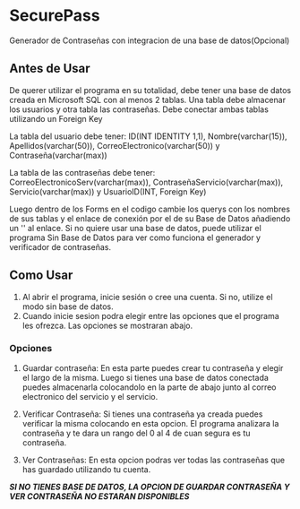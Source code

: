 # SecurePass
Generador de Contraseñas con integracion de una base de datos(Opcional)

## Antes de Usar
De querer utilizar el programa en su totalidad, debe tener una base de datos creada en Microsoft SQL con al menos 2 tablas. Una tabla debe almacenar los usuarios y otra tabla las contraseñas. Debe conectar ambas tablas utilizando un Foreign Key

La tabla del usuario debe tener:
ID(INT IDENTITY 1,1), Nombre(varchar(15)), Apellidos(varchar(50)), CorreoElectronico(varchar(50)) y Contraseña(varchar(max))

La tabla de las contraseñas debe tener:
CorreoElectronicoServ(varchar(max)), ContraseñaServicio(varchar(max)), Servicio(varchar(max)) y UsuarioID(INT, Foreign Key)

Luego dentro de los Forms en el codigo cambie los querys con los nombres de sus tablas y el enlace de conexión por el de su Base de Datos añadiendo un '\' al enlace.
Si no quiere usar una base de datos, puede utilizar el programa Sin Base de Datos para ver como funciona el generador y verificador de contraseñas.

## Como Usar
1. Al abrir el programa, inicie sesión o cree una cuenta. Si no, utilize el modo sin base de datos.
2. Cuando inicie sesion podra elegir entre las opciones que el programa les ofrezca. Las opciones se mostraran abajo.
   
### Opciones
1. Guardar contraseña: En esta parte puedes crear tu contraseña y elegir el largo de la misma. Luego si tienes una base de datos conectada puedes almacenarla colocandolo en la parte de abajo junto al correo electronico del servicio y el servicio.

2. Verificar Contraseña: Si tienes una contraseña ya creada puedes verificar la misma colocando en esta opcion. El programa analizara la contraseña y te dara un rango del 0 al 4 de cuan segura es tu contraseña.

3. Ver Contraseñas: En esta opcion podras ver todas las contraseñas que has guardado utilizando tu cuenta.

***SI NO TIENES BASE DE DATOS, LA OPCION DE GUARDAR CONTRASEÑA Y VER CONTRASEÑA NO ESTARAN DISPONIBLES***
